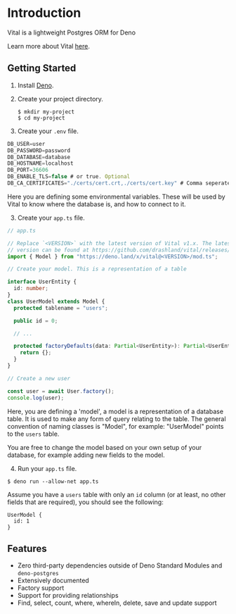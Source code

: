 # Introduction

Vital is a lightweight Postgres ORM for Deno

Learn more about Vital [here](about-vital).

## Getting Started

1. Install [Deno](https://deno.land/).

2. Create your project directory.

   ```shell
   $ mkdir my-project
   $ cd my-project
   ```

3. Create your `.env` file.

```typescript
DB_USER=user
DB_PASSWORD=password
DB_DATABASE=database
DB_HOSTNAME=localhost
DB_PORT=36606
DB_ENABLE_TLS=false # or true. Optional
DB_CA_CERTIFICATES="./certs/cert.crt,./certs/cert.key" # Comma seperated, optional
```

Here you are defining some environmental variables. These will be used by Vital
to know where the database is, and how to connect to it.

3. Create your `app.ts` file.

```typescript
// app.ts

// Replace `<VERSION>` with the latest version of Vital v1.x. The latest
// version can be found at https://github.com/drashland/vital/releases/latest
import { Model } from "https://deno.land/x/vital@<VERSION>/mod.ts";

// Create your model. This is a representation of a table

interface UserEntity {
  id: number;
}
class UserModel extends Model {
  protected tablename = "users";

  public id = 0;

  // ...

  protected factoryDefaults(data: Partial<UserEntity>): Partial<UserEntity> {
    return {};
  }
}

// Create a new user

const user = await User.factory();
console.log(user);
```

Here, you are defining a 'model', a model is a representation of a database
table. It is used to make any form of query relating to the table. The general
convention of naming classes is "<non plural table name>Model", for example:
"UserModel" points to the `users` table.

You are free to change the model based on your own setup of your database, for
example adding new fields to the model.

4. Run your `app.ts` file.

```shell
$ deno run --allow-net app.ts
```

Assume you have a `users` table with only an `id` column (or at least, no other
fields that are required), you should see the following:

```shell
UserModel {
  id: 1
}
```

## Features

- Zero third-party dependencies outside of Deno Standard Modules and
  `deno-postgres`
- Extensively documented
- Factory support
- Support for providing relationships
- Find, select, count, where, whereIn, delete, save and update support
